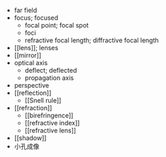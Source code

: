 - far field
- focus; focused
    - focal point; focal spot
    - foci
    - refractive focal length; diffractive focal length
- [[lens]]; lenses
- [[mirror]]
- optical axis
    - deflect; deflected
    - propagation axis
- perspective
- [[reflection]]
    - [[Snell rule]]
- [[refraction]]
    - [[birefringence]]
    - [[refractive index]]
    - [[refractive lens]]
- [[shadow]]
- 小孔成像
